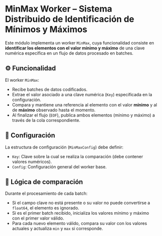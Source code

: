 # MinMax Worker – Sistema Distribuido de Identificación de Mínimos y Máximos

Este módulo implementa un worker `MinMax`, cuya funcionalidad consiste en **identificar los elementos con el valor mínimo y máximo** de una clave numérica específica en un flujo de datos procesado en batches.

## ⚙️ Funcionalidad

El worker `MinMax`:

- Recibe batches de datos codificados.
- Extrae el valor asociado a una clave numérica (`Key`) especificada en la configuración.
- Compara y mantiene una referencia al elemento con el valor **mínimo** y al de **máximo** observado hasta el momento.
- Al finalizar el flujo (`EOF`), publica ambos elementos (mínimo y máximo) a través de la cola correspondiente.

## 🔐 Configuración

La estructura de configuración (`MinMaxConfig`) debe definir:

- `Key`: Clave sobre la cual se realiza la comparación (debe contener valores numéricos).
- `Config`: Configuración general del worker base.

## 🧠 Lógica de comparación

Durante el procesamiento de cada batch:
- Si el campo clave no está presente o su valor no puede convertirse a `float64`, el elemento es ignorado.
- Si es el primer batch recibido, inicializa los valores mínimo y máximo con el primer valor válido.
- Para cada nuevo elemento válido, compara su valor con los valores actuales y actualiza `min` y `max` si corresponde.
